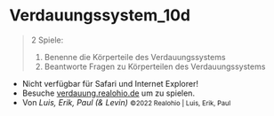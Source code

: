# Verdauungssystem_10d

> 2 Spiele:
>   1. Benenne die Körperteile des Verdauungssystems
>   2. Beantworte Fragen zu Körperteilen des Verdauungssystems

* Nicht verfügbar für Safari und Internet Explorer!
* Besuche [verdauung.realohio.de](http://verdauung.realohio.de/ "Title") um zu spielen.
* Von *Luis, Erik, Paul (& Levin)*
<small> &copy;2022 Realohio | Luis, Erik, Paul </small>
